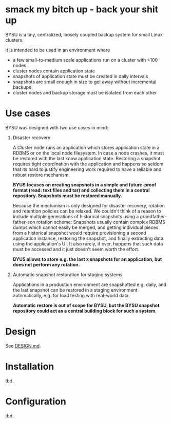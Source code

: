 # smack my bitch up - back your shit up

BYSU is a tiny, centralized, loosely coupled backup system for small Linux
clusters.

It is intended to be used in an environment where

- a few small-to-medium scale applications run on a cluster with <100 nodes
- cluster nodes contain application state
- snapshots of application state must be created in daily intervals
- snapshots are small enough in size to get away without incremental backups
- cluster nodes and backup storage must be isolated from each other

# Use cases

BYSU was designed with two use cases in mind:

1. Disaster recovery

    A Cluster node runs an application which stores application state in a RDBMS
    or on the local node filesystem.  In case a node crashes, it must be
    restored with the last know application state. Restoring a snapshot requires
    tight coordination with the application and happens so seldom that its hard
    to justify engineering work required to have a reliable and robust restore
    mechanism.

    **BYUS focuses on creating snapshots in a simple and future-proof format
    (read: text files and tar) and collecting them in a central repository.
    Snapshots must be restored manually.**

    Because the mechanism is only designed for disaster recovery, rotation and
    retention policies can be relaxed.  We couldn't think of a reason to include
    multiple generations of historical snapshots using a grandfather-father-son
    rotation scheme: Snapshots usually contain complex RDBMS dumps which cannot
    easily be merged, and getting individual pieces from a historical snapshot
    would require provisioning a second application instance, restoring the
    snapshot, and finally extracting data using the application's UI.  It also
    rarely, if ever, happens that such data must be accessed and it just doesn't
    seem worth the effort.

    **BYUS allows to store e.g. the last x snapshots for an application, but
    does not perform any rotation.**

2. Automatic snapshot restoration for staging systems

    Applications in a production environment are snapshotted e.g. daily, and the
    last snapshot can be restored in a staging environment automatically, e.g.
    for load testing with real-world data.

    **Automatic restore is out of scope for BYSU, but the BYSU snapshot
    repository could act as a central building block for such a system.**

# Design

See [DESIGN.md](DESIGN.md).

# Installation

tbd.

# Configuration

tbd.
